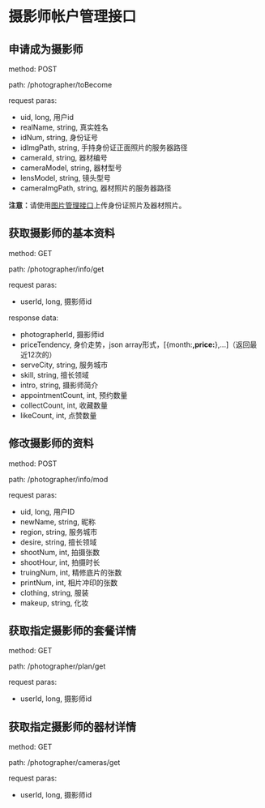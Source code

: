 # 摄影师帐户管理接口
## 申请成为摄影师
method: POST

path: /photographer/toBecome

request paras:

* uid, long, 用户id
* realName, string, 真实姓名
* idNum, string, 身份证号
* idImgPath, string, 手持身份证正面照片的服务器路径
* cameraId, string, 器材编号
* cameraModel, string, 器材型号
* lensModel, string, 镜头型号
* cameraImgPath, string, 器材照片的服务器路径

<strong>注意：</strong>请使用[图片管理接口](./image_manager.md#上传图片文件)上传身份证照片及器材照片。

## 获取摄影师的基本资料
method: GET

path: /photographer/info/get

request paras:

* userId, long, 摄影师id

response data:

* photographerId, 摄影师id
* priceTendency, 身价走势，json array形式，[{month:**,price:**},...]（返回最近12次的）
* serveCity, string, 服务城市
* skill, string, 擅长领域
* intro, string, 摄影师简介
* appointmentCount, int, 预约数量
* collectCount, int, 收藏数量
* likeCount, int, 点赞数量

## 修改摄影师的资料
method: POST

path: /photographer/info/mod

request paras:

* uid, long, 用户ID
* newName, string, 昵称
* region, string, 服务城市
* desire, string, 擅长领域
* shootNum, int, 拍摄张数
* shootHour, int, 拍摄时长
* truingNum, int, 精修底片的张数
* printNum, int, 相片冲印的张数
* clothing, string, 服装
* makeup, string, 化妆

## 获取指定摄影师的套餐详情
method: GET

path: /photographer/plan/get

request paras:

* userId, long, 摄影师id

## 获取指定摄影师的器材详情
method: GET

path: /photographer/cameras/get

request paras:

* userId, long, 摄影师id